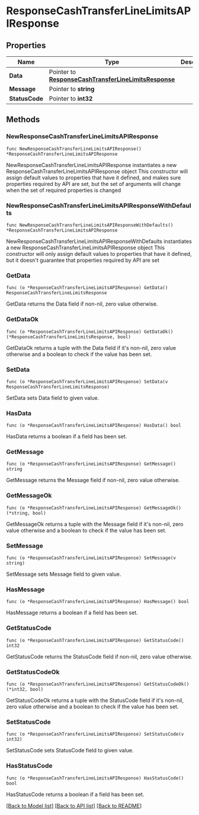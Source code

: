 # ResponseCashTransferLineLimitsAPIResponse

## Properties

Name | Type | Description | Notes
------------ | ------------- | ------------- | -------------
**Data** | Pointer to [**ResponseCashTransferLineLimitsResponse**](ResponseCashTransferLineLimitsResponse.md) |  | [optional] 
**Message** | Pointer to **string** |  | [optional] 
**StatusCode** | Pointer to **int32** |  | [optional] 

## Methods

### NewResponseCashTransferLineLimitsAPIResponse

`func NewResponseCashTransferLineLimitsAPIResponse() *ResponseCashTransferLineLimitsAPIResponse`

NewResponseCashTransferLineLimitsAPIResponse instantiates a new ResponseCashTransferLineLimitsAPIResponse object
This constructor will assign default values to properties that have it defined,
and makes sure properties required by API are set, but the set of arguments
will change when the set of required properties is changed

### NewResponseCashTransferLineLimitsAPIResponseWithDefaults

`func NewResponseCashTransferLineLimitsAPIResponseWithDefaults() *ResponseCashTransferLineLimitsAPIResponse`

NewResponseCashTransferLineLimitsAPIResponseWithDefaults instantiates a new ResponseCashTransferLineLimitsAPIResponse object
This constructor will only assign default values to properties that have it defined,
but it doesn't guarantee that properties required by API are set

### GetData

`func (o *ResponseCashTransferLineLimitsAPIResponse) GetData() ResponseCashTransferLineLimitsResponse`

GetData returns the Data field if non-nil, zero value otherwise.

### GetDataOk

`func (o *ResponseCashTransferLineLimitsAPIResponse) GetDataOk() (*ResponseCashTransferLineLimitsResponse, bool)`

GetDataOk returns a tuple with the Data field if it's non-nil, zero value otherwise
and a boolean to check if the value has been set.

### SetData

`func (o *ResponseCashTransferLineLimitsAPIResponse) SetData(v ResponseCashTransferLineLimitsResponse)`

SetData sets Data field to given value.

### HasData

`func (o *ResponseCashTransferLineLimitsAPIResponse) HasData() bool`

HasData returns a boolean if a field has been set.

### GetMessage

`func (o *ResponseCashTransferLineLimitsAPIResponse) GetMessage() string`

GetMessage returns the Message field if non-nil, zero value otherwise.

### GetMessageOk

`func (o *ResponseCashTransferLineLimitsAPIResponse) GetMessageOk() (*string, bool)`

GetMessageOk returns a tuple with the Message field if it's non-nil, zero value otherwise
and a boolean to check if the value has been set.

### SetMessage

`func (o *ResponseCashTransferLineLimitsAPIResponse) SetMessage(v string)`

SetMessage sets Message field to given value.

### HasMessage

`func (o *ResponseCashTransferLineLimitsAPIResponse) HasMessage() bool`

HasMessage returns a boolean if a field has been set.

### GetStatusCode

`func (o *ResponseCashTransferLineLimitsAPIResponse) GetStatusCode() int32`

GetStatusCode returns the StatusCode field if non-nil, zero value otherwise.

### GetStatusCodeOk

`func (o *ResponseCashTransferLineLimitsAPIResponse) GetStatusCodeOk() (*int32, bool)`

GetStatusCodeOk returns a tuple with the StatusCode field if it's non-nil, zero value otherwise
and a boolean to check if the value has been set.

### SetStatusCode

`func (o *ResponseCashTransferLineLimitsAPIResponse) SetStatusCode(v int32)`

SetStatusCode sets StatusCode field to given value.

### HasStatusCode

`func (o *ResponseCashTransferLineLimitsAPIResponse) HasStatusCode() bool`

HasStatusCode returns a boolean if a field has been set.


[[Back to Model list]](../README.md#documentation-for-models) [[Back to API list]](../README.md#documentation-for-api-endpoints) [[Back to README]](../README.md)


